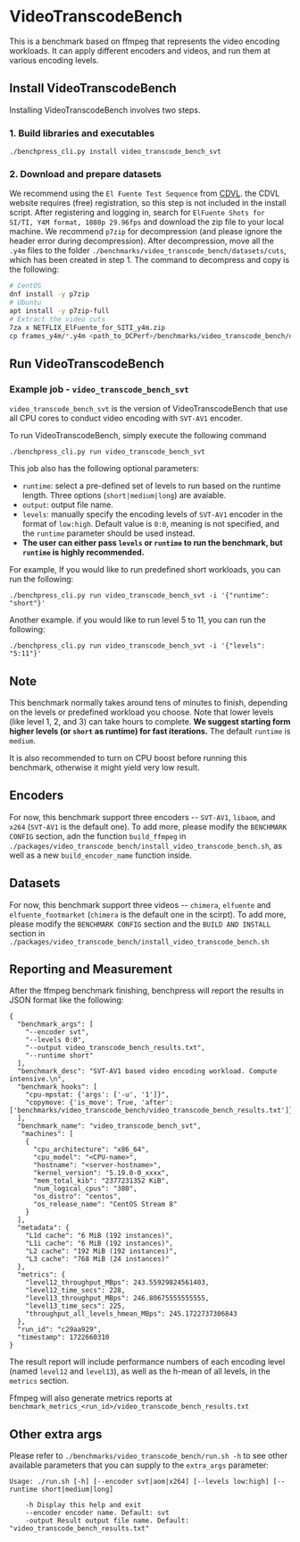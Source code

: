 <!--
Copyright (c) Meta Platforms, Inc. and affiliates.

This source code is licensed under the MIT license found in the
LICENSE file in the root directory of this source tree.
-->
# VideoTranscodeBench

This is a benchmark based on ffmpeg that represents the video encoding workloads. It can apply different encoders and videos, and run them at various encoding levels.

## Install VideoTranscodeBench
Installing VideoTranscodeBench involves two steps.

### 1. Build libraries and executables

```
./benchpress_cli.py install video_transcode_bench_svt
```

### 2. Download and prepare datasets
We recommend using the `El Fuente Test Sequence` from
[CDVL](https://www.cdvl.org/). the CDVL website requires (free) registration, so
this step is not included in the install script. After registering and logging
in, search for  `ElFuente Shots for SI/TI, Y4M format, 1080p 29.96fps` and
download the zip file to your local machine. We recommend `p7zip` for
decompression (and please ignore the header error during decompression). After
decompression, move all the `.y4m` files to the folder
`./benchmarks/video_transcode_bench/datasets/cuts`, which has been created in
step 1. The command to decompress and copy is the following:

```bash
# CentOS
dnf install -y p7zip
# Ubuntu
apt install -y p7zip-full
# Extract the video cuts
7za x NETFLIX_ElFuente_for_SITI_y4m.zip
cp frames_y4m/*.y4m <path_to_DCPerf>/benchmarks/video_transcode_bench/datasets/cuts/
```

## Run VideoTranscodeBench

### Example job - `video_transcode_bench_svt`

`video_transcode_bench_svt` is the version of VideoTranscodeBench that use all
CPU cores to conduct video encoding with `SVT-AV1` encoder.

To run VideoTranscodeBench, simply execute the following command

```
./benchpress_cli.py run video_transcode_bench_svt
```

This job also has the following optional parameters:
  - `runtime`: select a pre-defined set of levels to run based on the runtime length. Three options (`short|medium|long`) are avaiable.
  - `output`: output file name.
  - `levels`: manually specify the encoding levels of `SVT-AV1` encoder in the format of `low:high`. Default value is `0:0`, meaning is not specified, and the `runtime` parameter should be used instead.
  - **The user can either pass `levels` or `runtime` to run the benchmark, but `runtime` is highly recommended.**


For example, If you would like to run predefined short workloads, you can run the following:

```
./benchpress_cli.py run video_transcode_bench_svt -i '{"runtime": "short"}'
```

Another example. if you would like to run level 5 to 11, you can run the following:

```
./benchpress_cli.py run video_transcode_bench_svt -i '{"levels": "5:11"}'
```

## Note

This benchmark normally takes around tens of minutes to finish, depending on the levels or predefined workload you choose. Note that lower levels (like level 1, 2, and 3) can take hours to complete. **We suggest starting form higher levels (or `short` as runtime) for fast iterations.** The default `runtime` is `medium`.


It is also recommended to turn on CPU boost before running this benchmark, otherwise it might yield very low result.

## Encoders

For now, this benchmark support three encoders -- `SVT-AV1`, `libaom`, and `x264` (`SVT-AV1` is the default one). To add more, please modify the `BENCHMARK CONFIG` section, adn the function `build_ffmpeg` in `./packages/video_transcode_bench/install_video_transcode_bench.sh`, as well as a new `build_encoder_name` function inside.

## Datasets

For now, this benchmark support three videos -- `chimera`, `elfuente` and `elfuente_footmarket` (`chimera` is the default one in the scirpt). To add more, please modify the `BENCHMARK CONFIG` section and the `BUILD AND INSTALL ` section in  `./packages/video_transcode_bench/install_video_transcode_bench.sh`

## Reporting and Measurement

After the ffmpeg benchmark finishing, benchpress will report the results in
JSON format like the following:

```
{
  "benchmark_args": [
    "--encoder svt",
    "--levels 0:0",
    "--output video_transcode_bench_results.txt",
    "--runtime short"
  ],
  "benchmark_desc": "SVT-AV1 based video encoding workload. Compute intensive.\n",
  "benchmark_hooks": [
    "cpu-mpstat: {'args': ['-u', '1']}",
    "copymove: {'is_move': True, 'after': ['benchmarks/video_transcode_bench/video_transcode_bench_results.txt']}"
  ],
  "benchmark_name": "video_transcode_bench_svt",
   "machines": [
    {
      "cpu_architecture": "x86_64",
      "cpu_model": "<CPU-name>",
      "hostname": "<server-hostname>",
      "kernel_version": "5.19.0-0_xxxx",
      "mem_total_kib": "2377231352 KiB",
      "num_logical_cpus": "380",
      "os_distro": "centos",
      "os_release_name": "CentOS Stream 8"
    }
  ],
  "metadata": {
    "L1d cache": "6 MiB (192 instances)",
    "L1i cache": "6 MiB (192 instances)",
    "L2 cache": "192 MiB (192 instances)",
    "L3 cache": "768 MiB (24 instances)"
  },
  "metrics": {
    "level12_throughput_MBps": 243.55929824561403,
    "level12_time_secs": 228,
    "level13_throughput_MBps": 246.80675555555555,
    "level13_time_secs": 225,
    "throughput_all_levels_hmean_MBps": 245.1722737306843
  },
  "run_id": "c29aa929",
  "timestamp": 1722660310
}
```

The result report will include performance numbers of each encoding level (named `level12` and `level13`), as well as the h-mean of all levels, in the `metrics` section.


Ffmpeg will also generate metrics reports at
`benchmark_metrics_<run_id>/video_transcode_bench_results.txt`


## Other extra args

Please refer to `./benchmarks/video_transcode_bench/run.sh -h` to see other available
parameters that you can supply to the `extra_args` parameter:

```
Usage: ./run.sh [-h] [--encoder svt|aom|x264] [--levels low:high] [--runtime short|medium|long]

    -h Display this help and exit
    --encoder encoder name. Default: svt
    -output Result output file name. Default: "video_transcode_bench_results.txt"
```
